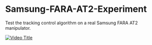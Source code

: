 # Samsung-FARA-AT2-Experiment
Test the tracking control algorithm on a real Samsung FARA AT2 manipulator.

[![Video Title](https://img.youtube.com/vi/_E26CZ-v1zI/0.jpg)](https://www.youtube.com/embed/_E26CZ-v1zI)
